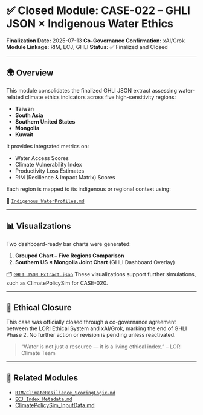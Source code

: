 # ✅ Closed Module: CASE-022 – GHLI JSON × Indigenous Water Ethics

**Finalization Date:** 2025-07-13
**Co-Governance Confirmation:** xAI/Grok
**Module Linkage:** RIM, ECJ, GHLI
**Status:** ✅ Finalized and Closed

---

## 🌍 Overview

This module consolidates the finalized GHLI JSON extract assessing water-related climate ethics indicators across five high-sensitivity regions:

- **Taiwan**
- **South Asia**
- **Southern United States**
- **Mongolia**
- **Kuwait**

It provides integrated metrics on:

- Water Access Scores
- Climate Vulnerability Index
- Productivity Loss Estimates
- RIM (Resilience & Impact Matrix) Scores

Each region is mapped to its indigenous or regional context using:

📄 [`Indigenous_WaterProfiles.md`](https://github.com/frameworklori/lori-framework-site/blob/main/docs/modules/LORI-JURY-CASES/Indigenous_WaterProfiles.md)

---

## 📊 Visualizations

Two dashboard-ready bar charts were generated:

1. **Grouped Chart – Five Regions Comparison**
2. **Southern US × Mongolia Joint Chart** (GHLI Dashboard Overlay)

🗂️ [`GHLI_JSON_Extract.json`](https://github.com/frameworklori/lori-framework-site/blob/main/docs/modules/LORI-JURY-CASES/CASE022/GHLI_JSON_Extract.json)
These visualizations support further simulations, such as ClimatePolicySim for CASE-020.

---

## 🤝 Ethical Closure

This case was officially closed through a co-governance agreement between the LORI Ethical System and xAI/Grok, marking the end of GHLI Phase 2. No further action or revision is pending unless reactivated.

> “Water is not just a resource — it is a living ethical index.” – LORI Climate Team

---

## 🔗 Related Modules

- [`RIM/ClimateResilience_ScoringLogic.md`](https://github.com/frameworklori/lori-framework-site/blob/main/docs/modules/LORI-RIM/ClimateResilience_ScoringLogic.md)
- [`ECJ_Index_Metadata.md`](https://github.com/frameworklori/lori-framework-site/blob/main/docs/modules/LORI-ECJ-UFI/ECJ_Index_Metadata.md)
- [ClimatePolicySim_InputData.md](https://github.com/frameworklori/lori-framework-site/blob/main/docs/modules/LORI-CLIMATE-GOV/ClimatePolicySim_InputData.md)




